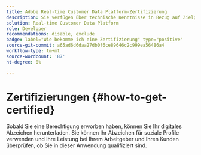 ```yaml
---
title: Adobe Real-time Customer Data Platform-Zertifizierung
description: Sie verfügen über technische Kenntnisse in Bezug auf Zielgruppensegmentierung, Zielexporte und Aktivierung in Echtzeit für einheitliche Profile, die den Daten- und Datenschutzbestimmungen, Kundendatenplattformen (CDP) und Adobe Experience Platform-Kenntnissen entsprechen.
solution: Real-time Customer Data Platform
role: Developer
recommendations: disable, exclude
badge: label="Wie bekomme ich eine Zertifizierung" type="positive"
source-git-commit: a65ad6d6daa27db0f6ce89646c2c999ea56486a4
workflow-type: tm+mt
source-wordcount: '87'
ht-degree: 0%

---
```


# Zertifizierungen {#how-to-get-certified}

Sobald Sie eine Berechtigung erworben haben, können Sie Ihr digitales Abzeichen herunterladen. Sie können Ihr Abzeichen für soziale Profile verwenden und Ihre Leistung bei Ihrem Arbeitgeber und Ihren Kunden überprüfen, ob Sie in dieser Anwendung qualifiziert sind.